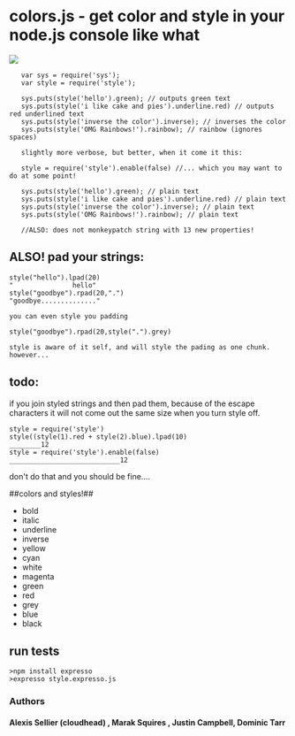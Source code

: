 <h1>colors.js - get color and style in your node.js console like what</h1>

<img src="http://i.imgur.com/goJdO.png" border = "0"/>

       var sys = require('sys');
       var style = require('style');

       sys.puts(style('hello').green); // outputs green text
       sys.puts(style('i like cake and pies').underline.red) // outputs red underlined text
       sys.puts(style('inverse the color').inverse); // inverses the color
       sys.puts(style('OMG Rainbows!').rainbow); // rainbow (ignores spaces)
       
       slightly more verbose, but better, when it come it this:
       
       style = require('style').enable(false) //... which you may want to do at some point!
       
       sys.puts(style('hello').green); // plain text
       sys.puts(style('i like cake and pies').underline.red) // plain text
       sys.puts(style('inverse the color').inverse); // plain text
       sys.puts(style('OMG Rainbows!').rainbow); // plain text
       
       //ALSO: does not monkeypatch string with 13 new properties!
       
          
       
## ALSO! pad your strings:

    style("hello").lpad(20)
    "               hello"
    style("goodbye").rpad(20,".")
    "goodbye.............."

    you can even style you padding

    style("goodbye").rpad(20,style(".").grey)
    
    style is aware of it self, and will style the pading as one chunk.
    however...
## todo:

if you join styled strings and then pad them, because of the escape characters
it will not come out the same size when you turn style off.

    style = require('style')
    style((style(1).red + style(2).blue).lpad(10)
    ________12
    style = require('style').enable(false)
    ____________________________12


don't do that and you should be fine....
      
##colors and styles!##
- bold
- italic
- underline
- inverse
- yellow
- cyan
- white
- magenta
- green
- red
- grey
- blue
- black



## run tests

    >npm install expresso
    >expresso style.expresso.js

### Authors 

#### Alexis Sellier (cloudhead) , Marak Squires , Justin Campbell, Dominic Tarr
